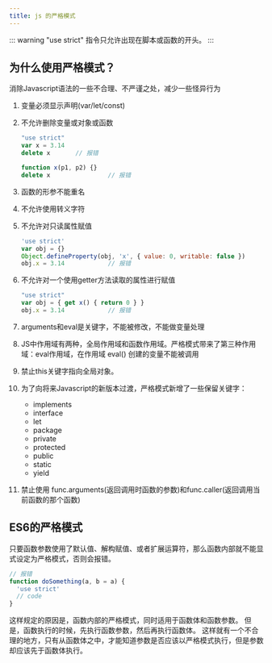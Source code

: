 ```yaml
---
title: js 的严格模式
---
```


::: warning
"use strict" 指令只允许出现在脚本或函数的开头。
:::

## 为什么使用严格模式？

消除Javascript语法的一些不合理、不严谨之处，减少一些怪异行为

1. 变量必须显示声明(var/let/const)
2. 不允许删除变量或对象或函数

    ```javascript
    "use strict"
    var x = 3.14
    delete x       // 报错

    function x(p1, p2) {}
    delete x                // 报错
    ```

3. 函数的形参不能重名
4. 不允许使用转义字符
5. 不允许对只读属性赋值

    ```javascript
    'use strict'
    var obj = {}
    Object.defineProperty(obj, 'x', { value: 0, writable: false })
    obj.x = 3.14            // 报错
    ```

6. 不允许对一个使用getter方法读取的属性进行赋值

    ```javascript
    "use strict"
    var obj = { get x() { return 0 } }
    obj.x = 3.14            // 报错
    ```

7. arguments和eval是关键字，不能被修改，不能做变量处理
8. JS中作用域有两种，全局作用域和函数作用域。严格模式带来了第三种作用域：eval作用域，在作用域 eval() 创建的变量不能被调用
9. 禁止this关键字指向全局对象。
10. 为了向将来Javascript的新版本过渡，严格模式新增了一些保留关键字：

    - implements
    - interface
    - let
    - package
    - private
    - protected
    - public
    - static
    - yield

11. 禁止使用 func.arguments(返回调用时函数的参数)和func.caller(返回调用当前函数的那个函数)

## ES6的严格模式

只要函数参数使用了默认值、解构赋值、或者扩展运算符，那么函数内部就不能显式设定为严格模式，否则会报错。

```javascript
// 报错
function doSomething(a, b = a) {
  'use strict'
  // code
}
```

这样规定的原因是，函数内部的严格模式，同时适用于函数体和函数参数。
但是，函数执行的时候，先执行函数参数，然后再执行函数体。
这样就有一个不合理的地方，只有从函数体之中，才能知道参数是否应该以严格模式执行，但是参数却应该先于函数体执行。
